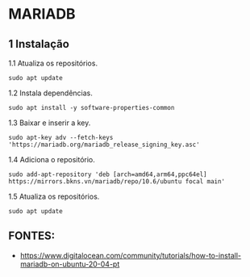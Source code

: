 # MARIADB

## 1 Instalação

1.1 Atualiza os repositórios.

`sudo apt update`

1.2 Instala dependências.

`sudo apt install -y software-properties-common`

1.3 Baixar e inserir a key.

`sudo apt-key adv --fetch-keys 'https://mariadb.org/mariadb_release_signing_key.asc'`

1.4 Adiciona o repositório.

`sudo add-apt-repository 'deb [arch=amd64,arm64,ppc64el] https://mirrors.bkns.vn/mariadb/repo/10.6/ubuntu focal main'`

1.5 Atualiza os repositórios.

`sudo apt update`



## FONTES:

* <https://www.digitalocean.com/community/tutorials/how-to-install-mariadb-on-ubuntu-20-04-pt>
